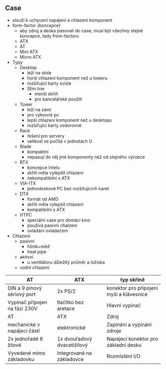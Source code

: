 ## Case
- slouží k uchycení napájení a chlazení komponent
- form-factor *(koncepce)*
	- aby zdroj a deska pasovali do case, musí být všechny stejné koncepce, tedy from-factoru
	- ATX
	- AT
	- Mini ATX
	- Micro ATX
- Typy
	- Desktop
		- leží na stole
		- horší chlazení komponent než u toweru
		- rozšiřující karty svisle
		- Slim line
			- menší skříň
			- pro kancelářské použití
	- Tower
		- leží na zemi
		- pro výkonné pc
		- lepší chlazení komponent než u desktopu
		- rozšiřující karty vodorovně
	- Rack
		- řešení pro servery
		- velikost se počítá v jednotách U
	- Blade
		- kompaktní
		- nepasují do něj jiné komponenty než od stejného výrobce
	- BTX
		- koncepce Intelu
		- skříň měla vylepšit chlazení
		- nekompatibilní s ATX
	- VIA-ITX
		- jednodeskové PC bez rozšiřujících karet
	- DTX
		- formát od AMD
		- skříň měla vylepšit chlazení
		- kompatibilní s ATX
	- HTPC
		- speciální case pro domácí kino
		- používá pasivní chalzení
		- ovládání ovladačem
- Chlazení
	- pasivní
		- hliník+měď
		- heat pipe
	- aktivní
		- u ventilátoru důležitý průměr a ložiska
	- vodní chlazení


| AT                            | ATX                         | typ skříně                               |
| ----------------------------- | --------------------------- | ---------------------------------------- |
| DIN a 9 pinový sériový port   | 2x PS/2                     | konektor pro připojení myši a klávesnice |
| Vypínač připojen na fázi 230V | tlačítko bez aretace        | Hlavní vypínač                           |
| AT                            | ATX                         | Zdroj                                    |
| mechanické v napájecí částí   | elektronické                | Zapínání a vypínání zdroje               |
| 2x jednořadé 6 žilové         | 1x dvouřadový dvacetižilový | Napájecí konektor pro základní desku     |
| Vyvedené mimo základovku      | Integrované na základovce   | Rozmístění I/O                           |
